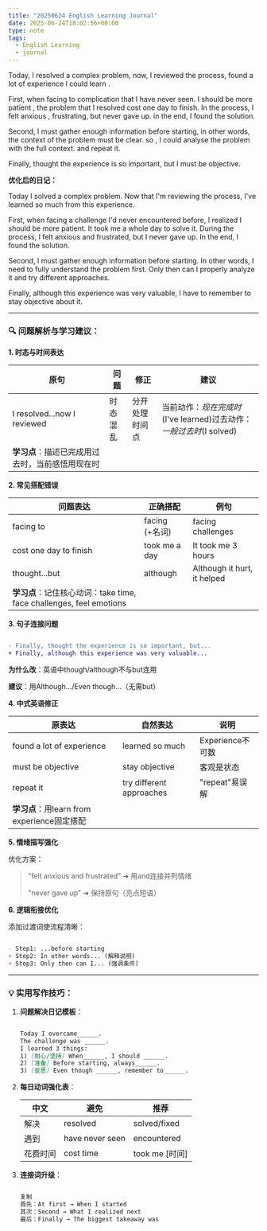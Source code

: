 ```yaml
---
title: "20250624 English Learning Journal"
date: 2025-06-24T18:02:56+08:00
type: note
tags: 
  - English Learning
  - journal
---
```


Today, I resolved a complex problem, now, I reviewed the process, found a lot of experience I could learn . 

First, when facing to complication that I have never seen. I should be more patient , the problem that I resolved cost one day to finish. In the process, I felt anxious , frustrating, but never gave up. in the end, I found the solution.

Second, I must gather enough information before starting, in other words, the context of the problem must be clear. so , I could analyse the problem with the full context. and repeat it.

Finally, thought the experience is so important, but I must be objective.

**优化后的日记：**

Today I solved a complex problem. Now that I'm reviewing the process, I've learned so much from this experience.

First, when facing a challenge I'd never encountered before, I realized I should be more patient. It took me a whole day to solve it. During the process, I felt anxious and frustrated, but I never gave up. In the end, I found the solution.

Second, I must gather enough information before starting. In other words, I need to fully understand the problem first. Only then can I properly analyze it and try different approaches.

Finally, although this experience was very valuable, I have to remember to stay objective about it.

---

### **🔍 问题解析与学习建议：**

**1. 时态与时间表达**

| **原句** | **问题** | **修正** | **建议** |
| --- | --- | --- | --- |
| I resolved...now I reviewed | 时态混乱 | 分开处理时间点 | 当前动作：*现在完成时*(I've learned)过去动作：*一般过去时*(I solved) |
| **学习点**：描述已完成用过去时，当前感悟用现在时 |  |  |  |

**2. 常见搭配错误**

| **问题表达** | **正确搭配** | **例句** |
| --- | --- | --- |
| facing to | facing (+名词) | facing challenges |
| cost one day to finish | took me a day | It took me 3 hours |
| thought...but | although | Although it hurt, it helped |
| **学习点**：记住核心动词：take time, face challenges, feel emotions |  |  |

**3. 句子连接问题**

```diff

- Finally, thought the experience is so important, but...
+ Finally, although this experience was very valuable...
```

**为什么改**：英语中though/although不与but连用

**建议**：用Although.../Even though...（无需but）

**4. 中式英语修正**

| **原表达** | **自然表达** | **说明** |
| --- | --- | --- |
| found a lot of experience | learned so much | Experience不可数 |
| must be objective | stay objective | 客观是状态 |
| repeat it | try different approaches | "repeat"易误解 |
| **学习点**：用learn from experience固定搭配 |  |  |

**5. 情绪描写强化**

优化方案：

> "felt anxious and frustrated" ➜ 用and连接并列情绪
> 
> 
> "never gave up" ➜ 保持原句（亮点短语）
> 

**6. 逻辑衔接优化**

添加过渡词使流程清晰：

```markdown

- Step1: ...before starting
+ Step2: In other words... (解释说明)
+ Step3: Only then can I... (强调条件)

```

---

### **💡 实用写作技巧：**

1. **问题解决日记模板**：
    
    ```markdown
    
    Today I overcame______.
    The challenge was ______.
    I learned 3 things:
    1) [耐心/坚持] When______, I should ______.
    2) [准备] Before starting, always______.
    3) [反思] Even though ______, remember to______.
    ```
    
2. **每日动词强化表**：
    
    
    | **中文** | **避免** | **推荐** |
    | --- | --- | --- |
    | 解决 | resolved | solved/fixed |
    | 遇到 | have never seen | encountered |
    | 花费时间 | cost time | took me [时间] |
3. **连接词升级**：
    
    ```markdown
    
    复制
    首先：At first → When I started
    其次：Second → What I realized next
    最后：Finally → The biggest takeaway was
    
    ```